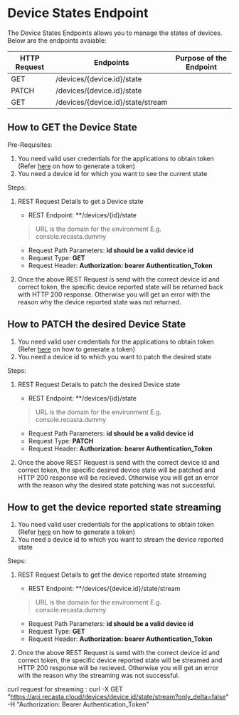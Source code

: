 # Device States Endpoint

The Device States Endpoints allows you to manage the states of devices. Below are the endpoints avaiable:

| HTTP Request | Endpoints | Purpose of the Endpoint |
|--------------|-----------|-------------------------|
| GET | /devices/{device.id}/state
| PATCH | /devices/{device.id}/state
| GET | /devices/{device.id}/state/stream

## How to GET the Device State

Pre-Requisites: 

1. You need valid user credentials for the applications to obtain token (Refer [here](https://recasta.github.io/docs/#/REST/GenerateToken#how-to-obtain-the-token) on how to generate a token)
2. You need a device id for which you want to see the current state

Steps:

1. REST Request Details to get a Device state
   
   - REST Endpoint: **<URL>/devices/{id}/state
   > URL is the domain for the environment E.g. console.recasta.dummy
   - Request Path Parameters: **id should be a valid device id**
   - Request Type: **GET**
   - Request Header: **Authorization: bearer Authentication_Token**

2. Once the above REST Request is send with the correct device id and correct token, the specific device reported state will be returned back with HTTP 200 response. Otherwise you will get an error with the reason why the device reported state was not returned.

## How to PATCH the desired Device State

1. You need valid user credentials for the applications to obtain token (Refer [here](https://recasta.github.io/docs/#/REST/GenerateToken#how-to-obtain-the-token) on how to generate a token)
2. You need a device id to which you want to patch the desired state

Steps:

1. REST Request Details to patch the desired Device state

   - REST Endpoint: **<URL>/devices/{id}/state
   > URL is the domain for the environment E.g. console.recasta.dummy
   - Request Path Parameters: **id should be a valid device id**
   - Request Type: **PATCH**
   - Request Header: **Authorization: bearer Authentication_Token**

2. Once the above REST Request is send with the correct device id and correct token, the specific desired device state will be patched and HTTP 200 response will be recieved. Otherwise you will get an error with the reason why the desired state patching was not successful.

## How to get the device reported state streaming

1. You need valid user credentials for the applications to obtain token (Refer [here](https://recasta.github.io/docs/#/REST/GenerateToken#how-to-obtain-the-token) on how to generate a token)
2. You need a device id to which you want to stream the device reported state

Steps:

1. REST Request Details to get the device reported state streaming

   - REST Endpoint: **<URL>/devices/{device.id}/state/stream
   > URL is the domain for the environment E.g. console.recasta.dummy
   - Request Path Parameters: **id should be a valid device id**
   - Request Type: **GET**
   - Request Header: **Authorization: bearer Authentication_Token**

2. Once the above REST Request is send with the correct device id and correct token, the specific device reported state will be streamed and HTTP 200 response will be recieved. Otherwise you will get an error with the reason why the streaming was not successful.

curl request for streaming : curl -X GET "https://api.recasta.cloud/devices/device.id/state/stream?only_delta=false" -H "Authorization: Bearer Authentication_Token"